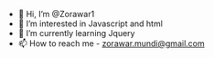 - 👋 Hi, I’m @Zorawar1
- 👀 I’m interested in Javascript and html  
- 🌱 I’m currently learning Jquery
- 📫 How to reach me - zorawar.mundi@gmail.com  

<!---
Zorawar1/Zorawar1 is a ✨ special ✨ repository because its `README.md` (this file) appears on your GitHub profile.
You can click the Preview link to take a look at your changes.
--->
